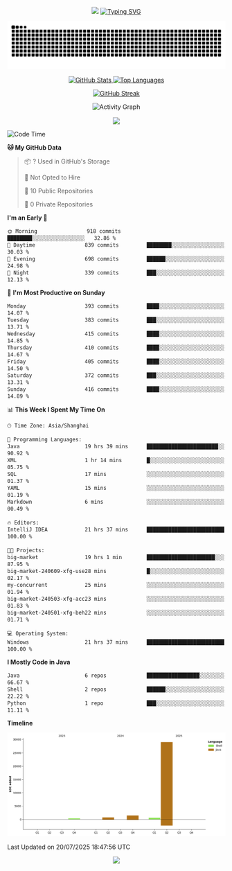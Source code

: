 <!-- -->

<p align="center">
<img src="https://capsule-render.vercel.app/api?type=waving&color=timeGradient&height=300&&section=header&text=HI%20THEME!&fontSize=90&fontAlign=50&fontAlignY=30&desc=I%20am%20AlfonsoKevin!&descAlign=50&descSize=30&descAlignY=60&animation=twinkling" />
    <a align="center" href="https://www.kaijavademo.top/"><img src="https://readme-typing-svg.demolab.com?font=Fira+Code&center=true&pause=1000&width=435&lines=Welcome+to+my+GitHub+profile+page!;%E6%AC%A2%E8%BF%8E%E6%9D%A5%E5%88%B0%E6%88%91%E7%9A%84GitHub%E4%B8%BB%E9%A1%B5%EF%BC%81" alt="Typing SVG" height=200 /> </a>
</p>
 <p align="center"><img src="https://raw.githubusercontent.com/AlfonsoKevin/AlfonsoKevin/output/github-contribution-grid-snake.svg"></p>

</p>


<p align="center" >
  <a href="https://github.com/AlfonsoKevin">  
    <img src="https://github-readme-stats.vercel.app/api/?username=AlfonsoKevin&layout=compact&border_radius=20" width="400"  alt="GitHub Stats" />
  </a>
  <a href="https://www.kaijavademo.top/">
    <img src="https://github-readme-stats.vercel.app/api/top-langs/?username=AlfonsoKevin&layout=compact&border_radius=20" width=400 alt="Top Languages"/>
  </a>
</p>


<p align="center">
    <a href="https://github.com/AlfonsoKevin">
    <img src="https://streak-stats.demolab.com?user=AlfonsoKevin&theme=transparent&hide_border=false%C2%A0%C2%A0%E5%81%87&short_numbers=false%C2%A0%C2%A0%E5%81%87&card_width=595&card_height=234" height="400"  alt="GitHub Streak" />
    </a>
</p>



<p align="center">
    <img width="800" src="https://github-readme-activity-graph.vercel.app/graph?username=AlfonsoKevin&theme=github-compact&hide_border=true&area=true&from=2024-06-01&to=2024-12-31&grid=false&custom_title=Activity%20Graph" alt="Activity Graph" title="Activity Graph" />
</p> 




<p align="center">
	<img align="center" src="https://skillicons.dev/icons?i=idea,java,mysql,redis,spring,rocket,html,css,js,react,linux,py,c,clion,docker,md,stackoverflow&theme=light" />    
</p>


<!--START_SECTION:waka-->
![Code Time](http://img.shields.io/badge/Code%20Time-166%20hrs%201%20min-blue)

**🐱 My GitHub Data** 

> 📦 ? Used in GitHub's Storage 
 > 
> 🚫 Not Opted to Hire
 > 
> 📜 10 Public Repositories 
 > 
> 🔑 0 Private Repositories 
 > 
**I'm an Early 🐤** 

```text
🌞 Morning                918 commits         ████████░░░░░░░░░░░░░░░░░   32.86 % 
🌆 Daytime                839 commits         ████████░░░░░░░░░░░░░░░░░   30.03 % 
🌃 Evening                698 commits         ██████░░░░░░░░░░░░░░░░░░░   24.98 % 
🌙 Night                  339 commits         ███░░░░░░░░░░░░░░░░░░░░░░   12.13 % 
```
📅 **I'm Most Productive on Sunday** 

```text
Monday                   393 commits         ████░░░░░░░░░░░░░░░░░░░░░   14.07 % 
Tuesday                  383 commits         ███░░░░░░░░░░░░░░░░░░░░░░   13.71 % 
Wednesday                415 commits         ████░░░░░░░░░░░░░░░░░░░░░   14.85 % 
Thursday                 410 commits         ████░░░░░░░░░░░░░░░░░░░░░   14.67 % 
Friday                   405 commits         ████░░░░░░░░░░░░░░░░░░░░░   14.50 % 
Saturday                 372 commits         ███░░░░░░░░░░░░░░░░░░░░░░   13.31 % 
Sunday                   416 commits         ████░░░░░░░░░░░░░░░░░░░░░   14.89 % 
```


📊 **This Week I Spent My Time On** 

```text
🕑︎ Time Zone: Asia/Shanghai

💬 Programming Languages: 
Java                     19 hrs 39 mins      ███████████████████████░░   90.92 % 
XML                      1 hr 14 mins        █░░░░░░░░░░░░░░░░░░░░░░░░   05.75 % 
SQL                      17 mins             ░░░░░░░░░░░░░░░░░░░░░░░░░   01.37 % 
YAML                     15 mins             ░░░░░░░░░░░░░░░░░░░░░░░░░   01.19 % 
Markdown                 6 mins              ░░░░░░░░░░░░░░░░░░░░░░░░░   00.49 % 

🔥 Editors: 
IntelliJ IDEA            21 hrs 37 mins      █████████████████████████   100.00 % 

🐱‍💻 Projects: 
big-market               19 hrs 1 min        ██████████████████████░░░   87.95 % 
big-market-240609-xfg-use28 mins             █░░░░░░░░░░░░░░░░░░░░░░░░   02.17 % 
my-concurrent            25 mins             ░░░░░░░░░░░░░░░░░░░░░░░░░   01.94 % 
big-market-240503-xfg-acc23 mins             ░░░░░░░░░░░░░░░░░░░░░░░░░   01.83 % 
big-market-240501-xfg-beh22 mins             ░░░░░░░░░░░░░░░░░░░░░░░░░   01.71 % 

💻 Operating System: 
Windows                  21 hrs 37 mins      █████████████████████████   100.00 % 
```

**I Mostly Code in Java** 

```text
Java                     6 repos             █████████████████░░░░░░░░   66.67 % 
Shell                    2 repos             ██████░░░░░░░░░░░░░░░░░░░   22.22 % 
Python                   1 repo              ███░░░░░░░░░░░░░░░░░░░░░░   11.11 % 
```



**Timeline**

![Lines of Code chart](https://raw.githubusercontent.com/AlfonsoKevin/AlfonsoKevin/main/assets/bar_graph.png)


 Last Updated on 20/07/2025 18:47:56 UTC
<!--END_SECTION:waka-->

<p align="center">
    <a href="https://github.com/AlfonsoKevin"></a><img src="https://img.shields.io/badge/GitHub-grey?logo=github" />
</p>
